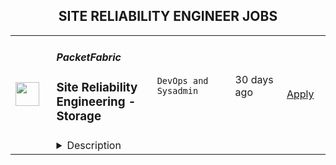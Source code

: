 <div align="center"><h2>SITE RELIABILITY ENGINEER JOBS</h2></div><table><tr>
                <td width="100" height="100" rowspan="2">
                    <img src="https://wwr-pro.s3.amazonaws.com/logos/0074/8544/logo.gif" width="38px" height="auto">
                </td>
                <td width="300">
                    <h5>PacketFabric</h5>
                    <h3> Site Reliability Engineering - Storage</h3>
                </td>
                <td width="300">
                    <code>DevOps and Sysadmin</code>
                </td>
                <td width="200">
                <text>30 days ago</text>
                </td>
                <td width="100" rowspan="2">
                <a href="https://weworkremotely.com/remote-jobs/packetfabric-site-reliability-engineering-storage-1" align="right" target="_blank">Apply</a>
                </td>
            </tr>
            <tr>
                <td colspan="3">
                <details><summary>Description</summary>
                <img src="https://we-work-remotely.imgix.net/logos/0074/8544/logo.gif?ixlib=rails-4.0.0&w=50&h=50&dpr=2&fit=fill&auto=compress" />

<p>
  <strong>Headquarters:</strong> Los Angeles, CA, US
    <br /><strong>URL:</strong> <a href="http://www.packetfabric.com">http://www.packetfabric.com</a>
</p>

<div><strong>Site Reliability Engineer - Storage</strong></div><div>Location: Sacramento, California, United States<br><br>
</div><div> #fullremote <br><br>
</div><div>THE ROLE:</div><div>Quickly maturing startup seeking like-minded Site Reliability Engineer! The technical team is a small, talented, and close-knit group and we need some development and systems help to make business and development operations flow smoothly.<br><br>
</div><div>As a well-rounded site reliability engineer, you should definitely be the type that appreciates diversity in your day, and challenges outside of your comfort level!<br><br>
</div><div>WHAT YOU’LL BE DOING:</div><ul>
<li>Managing and automating the care for Linux systems and a lot of disks at scale.</li>
<li>Extending the server configuration management systems with new features with Salt.</li>
<li>Refactoring existing system management in Ansible as needed, or migrating to Salt.</li>
<li>Working autonomously, or with the software engineering team, to troubleshoot and solve complex or unintuitive system issues.</li>
<li>Work with the software engineers to achieve 100% self-service automation of build pipelines.</li>
</ul><div>WHAT YOU BRING:<br><br>
</div><div>As a well-rounded system engineer and scripter, with a diverse set of skills, this makes you one of the very best people to troubleshoot, monitor the platform, and be on top of releases. You should definitely be the type that appreciates diversity in your day, and challenges outside of your comfort level!<br><br>
</div><ul>
<li>Experience working in an environment leveraging remote communication collaboration tools like slack, zoom etc. across multiple time zones</li>
<li>Experience with git in a multi-contributor/team environment</li>
<li>High degree of drive to improve and automate your environment with minimal guidance</li>
<li>Be able to solve for the immediate, and plan to accommodate for future problems</li>
<li>Experience in automating tasks through scripting. You should be able to use Python and be familiar with a variety of packages.</li>
<li>Extensive experience administering a variety of Linux distributions </li>
<li>Extensive experience with Ansible, Salt, Terraform</li>
<li>Experience with bare metal hardware including physical servers, JBODs, physical cabling, and networking equipment.</li>
<li>Experience with ZFS, XFS, GPFS, Ceph, or other distributed file systems</li>
<li>Solid understanding of web protocols such as HTTP, TLS, HTTP/2, Server send events, CDN</li>
<li>Solid understanding of nginx and SSL</li>
</ul><div>Preferred Experience</div><ul>
<li>Experience with Grafana</li>
<li>Experience managing Cassandra installations</li>
<li>Experience in PXE based deployments</li>
<li>Experience with a message queue system like RabbitMQ or Kafka</li>
<li>Experience with build pipelines, integration testing, Jenkins, and github actions</li>
</ul><div>Requirements</div><ul><li>You can be located anywhere in the world, but we do keep a balance in distribution between time zones. Currently this role is only for those who can work standard North American working hours (work day starting somewhere in UTC -5 to UTC -8).<br>Our Hiring Process</li></ul><div>Our hiring process is designed for us to get to know you as a person and engineer. It is also intended to give you an opportunity to get to know us! This is what you can expect after an application is submitted:<br><br>
</div><ul>
<li>A quick screening/questionnaire</li>
<li>45-minute phone interview with the hiring manager.</li>
<li>45-minute phone interviews with 3 engineers you will be interacting with at PacketFabric on a regular basis.</li>
<li>Reference check.</li>
</ul><div>ABOUT PACKETFABRIC:</div><div>PacketFabric is the connectivity cloud. We built a global, 50+Tbps carrier-class optical network that is completely automated and consumable on-demand like SaaS, so enterprises can connect the core of their hybrid and multi-cloud architectures and grow their digital business.<br><br>
</div><div>We offer private and secure point-to-point, hybrid cloud, multi-cloud, and custom connectivity services that you can provision in minutes via our self-service portal or programmable API. We offer flexible consumption of our services, with month-to-month or longer terms, or even usage-based for bursting and disaster recovery.<br><br>
</div><div>PacketFabric was recognized with the “2020 Fierce Telecom Innovation Award for Cloud Services,” named one of the “10 Hottest Networking Startups of 2020” by CRN, a Futuriom 40 Top Private Company, and a “2020 Cool Vendor in Enhanced Internet Services and Cloud Connectivity” by Gartner.<br><br>
</div><div>PacketFabric is a distributed, fully remote team with people living and working all over the world.<br><br>
</div><div>WHAT PACKETFABRIC OFFERS:</div><ul>
<li>Remote first, globally distributed team.</li>
<li>The chance to disrupt the entrenched telecommunications infrastructure industry.</li>
<li>A supportive and optimistic team that likes to learn from each other.</li>
<li>A product development pipeline that’s constantly pushing new features and enhancing the quality of existing products.</li>
<li>The opportunity to work with many different industries and customer types.</li>
<li>A small company culture.</li>
<li>Great health, dental, and 401(k) for US residents.</li>
</ul><div>WHAT PACKETFABRIC DOESN’T OFFER:</div><ul>
<li>Lack of direction: we maintain a clear roadmap and product pipeline.</li>
<li>A commute: no hours wasted in megaregion rush hour traffic.</li>
<li>A dress code: a robe and slippers is acceptable attire any day of the week.</li>
</ul><div>Here at PacketFabric, we want all of our employees to feel valued, appreciated, and free to be who they are. We provide equal opportunities to all employees and applicants for employment and follow employment lifecycle processes designed to prevent discrimination against our people, regardless of gender identity or expression or intersex, sexual orientation, religion, spiritual beliefs, ethnicity, age, neurodiversity, disability status, national origin, citizenship, generation, culture, or any protected category under federal, state and local law.<br><br>
</div><div>
<br><br>
</div><div><br></div>

<p><strong>To apply:</strong> <a href="https://weworkremotely.com/remote-jobs/packetfabric-site-reliability-engineering-storage-1">https://weworkremotely.com/remote-jobs/packetfabric-site-reliability-engineering-storage-1</a></p>

                </details>
                </td>
            </tr>,<tr>
                <td width="100" height="100" rowspan="2">
                    <img src="https://weworkremotely.com/assets/IsotypeV2-1ebe3dd57673f3e8d02b7490bc0faaef55d6a95d3a4aaf17298bd3ed503ae7fe.svg" width="38px" height="auto">
                </td>
                <td width="300">
                    <h5>Chainlink Labs</h5>
                    <h3> Site Reliability Engineer</h3>
                </td>
                <td width="300">
                    <code>DevOps and Sysadmin</code>
                </td>
                <td width="200">
                <text>187 days ago</text>
                </td>
                <td width="100" rowspan="2">
                <a href="https://weworkremotely.com/remote-jobs/chainlink-labs-site-reliability-engineer-1" align="right" target="_blank">Apply</a>
                </td>
            </tr>
            <tr>
                <td colspan="3">
                <details><summary>Description</summary>
                

<p>
  <strong>Headquarters:</strong> United States
    <br /><strong>URL:</strong> <a href="http://chain.link">http://chain.link</a>
</p>

<div>
<strong>All roles with Chainlink Labs are globally remote-based. We encourage you to apply regardless of your location.</strong><br><br>The infrastructure team enables Chainlink development and maintains services that support the health of the most widely-adopted oracle network in the world. As a Site Reliability Engineer, you will help us solve some of the unique challenges of blockchain oracle architecture and be primarily responsible for the Chainlink ecosystem's off-chain part.</div><div><br></div><div>We are distributed across time zones and continents, and we embrace remote work. In the Infrastructure team, we follow the infrastructure-as-code approach and practice GitOps. Our on-call rotation uses the follow-the-sun pattern: you will be on call some of the time, but there should not be any overnight shifts.</div><div><br></div><div>We all have different backgrounds and are determined to help you succeed no matter where you are or who you are. If you think you would do a great job at Chainlink, we are looking forward to speaking with you, even if you don't match 100% of the job requirements: those describe people we've usually had a great time working with, but they're not a tick-box exercise.<br><br><strong>Your Impact</strong>
</div><ul>
<li>Support monitoring services that watch over the entire Chainlink network. </li>
<li>Deploy and maintain various externally-facing services like reference Chainlink nodes used by developers and customers (including critical services such as Chainlink VRF).</li>
<li>Improve the reliability and observability of our internal infrastructure. </li>
<li>Provide our engineers with a reliable release pipeline and empower them to release and deploy Chainlink and adjacent tools extremely quickly.</li>
</ul><div><br></div><div><strong>Requirements </strong></div><ul>
<li>5+ years of relevant professional experience. You have a software engineering background or an operations background and have worked as an SRE (or in a very close position) before.</li>
<li>Experience with system architecture. You can create a design document for a cross-region load-balancing app with five microservices, a PostgreSQL cluster, a caching layer, and a Kafka queue—and then implement it on AWS.</li>
<li>Experience with CI/CD pipelines. You can troubleshoot an existing pipeline or build your own, and you've probably worked on both software delivery and cloud-based services deployment.</li>
<li>Experience with distributed systems and container orchestration. You have built or maintained complex Kubernetes clusters before.</li>
<li>Ability to read and write code. You can understand precisely why a recent code change led to degraded performance; you can write scripts and tools to automate routine tasks and eliminate toil.</li>
<li>Strong communication skills. You can give and receive constructive feedback, and you do not shy away from planning meetings and code reviews.</li>
</ul><div><br></div><div><strong>Preferred Qualifications</strong></div><ul>
<li>Professional experience with Golang, TypeScript, or both. </li>
<li>Excitement for blockchain, Web 3.0, and similar decentralized technologies. </li>
<li>Experience running blockchain full node operator is a big plus. </li>
<li>Experience with Chainlink as a developer or a node operator is a big plus.</li>
<li>Comfort working with network protocols, proxies, and load balancers.</li>
<li>Experience with information security and DevSecOps.</li>
<li>Experience working remotely in a distributed team.</li>
<li>We are giving slight preference to candidates who live in the UTC to UTC+8 range due to our on-call schedule for this particular opening.</li>
</ul><div><br></div><div>
<strong>Our Stack<br></strong>Some of the tools and services we use daily or almost daily are:</div><div><br></div><div>AWS; Terraform/Terragrunt; Kubernetes, Calico and ArgoCD; Prometheus and Grafana; GitHub Actions; Packer</div><div><br></div><div>We expect you to be comfortable with most of those tools and very proficient in several of them.<br><br><strong>About Us</strong><br>Chainlink is the industry standard oracle network for connecting smart contracts to the real world. With Chainlink, developers can build hybrid smart contracts that combine on-chain code with an extensive collection of secure off-chain services powered by Decentralized Oracle Networks. Managed by a global, decentralized community of hundreds of thousands of people, Chainlink is introducing a fairer model for contracts. Its network currently secures billions of dollars in value for smart contracts across the decentralized finance (DeFi), insurance, and gaming ecosystems, among others. The full vision of the Chainlink Network can be found in the <a href="https://research.chain.link/whitepaper-v2.pdf">Chainlink 2.0 whitepaper</a>. Chainlink is trusted by hundreds of organizations—from global enterprises to projects at the forefront of the blockchain economy—to deliver definitive truth via secure, reliable data.  </div><div><br></div><div>This role is location agnostic anywhere in the world, but we ask that you overlap some working hours with Eastern Standard Time (EST).</div><div><br></div><div>We are a fully distributed team and have the tools and benefits to support you in your remote work environment.</div><div><br></div><div><em>Chainlink Labs is an Equal Opportunity Employer.</em></div><div><br></div>

<p><strong>To apply:</strong> <a href="https://weworkremotely.com/remote-jobs/chainlink-labs-site-reliability-engineer-1">https://weworkremotely.com/remote-jobs/chainlink-labs-site-reliability-engineer-1</a></p>

                </details>
                </td>
            </tr></table>